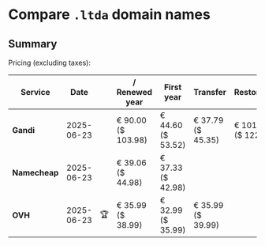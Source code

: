 # Compare `.ltda` domain names

## Summary

Pricing (excluding taxes):

| Service | Date |  | / Renewed year | First year | Transfer | Restoration |
|--|--|--|--|--|--|--|
| **Gandi** | 2025-06-23 |  | € 90.00<br>($ 103.98) | € 44.60<br>($ 53.52) | € 37.79<br>($ 45.35) | € 101.79<br>($ 122.15) |
| **Namecheap** | 2025-06-23 |  | € 39.06<br>($ 44.98) | € 37.33<br>($ 42.98) |  |  |
| **OVH** | 2025-06-23 | 🏆 | € 35.99<br>($ 38.99) | € 32.99<br>($ 35.99) | € 35.99<br>($ 39.99) |  |
